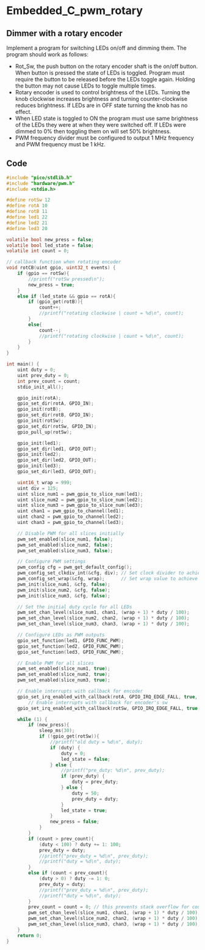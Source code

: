 # Embedded_C_pwm_rotary
## Dimmer with a rotary encoder
Implement a program for switching LEDs on/off and dimming them. The program should work as follows:
- Rot_Sw, the push button on the rotary encoder shaft is the on/off button. When button is pressed the state of LEDs is toggled. Program must require the button to be released before the LEDs toggle again. Holding the button may not cause LEDs to toggle multiple times.
- Rotary encoder is used to control brightness of the LEDs. Turning the knob clockwise increases brightness and turning counter-clockwise reduces brightness. If LEDs are in OFF state turning the knob has no effect.
- When LED state is toggled to ON the program must use same brightness of the LEDs they were at when they were switched off. If LEDs were dimmed to 0% then toggling them on will set 50% brightness.
- PWM frequency divider must be configured to output 1 MHz frequency and PWM frequency must be 1 kHz.

## Code
```c
#include "pico/stdlib.h"
#include "hardware/pwm.h"
#include <stdio.h>

#define rotSw 12
#define rotA 10
#define rotB 11
#define led1 22
#define led2 21
#define led3 20

volatile bool new_press = false;
volatile bool led_state = false;
volatile int count = 0;

// callback function when rotating encoder
void rotCB(uint gpio, uint32_t events) {
    if (gpio == rotSw){
        //printf("rotSw pressed\n");
        new_press = true;
    }
    else if (led_state && gpio == rotA){
        if (gpio_get(rotB)){
            count++;
            //printf("rotating clockwise | count = %d\n", count);
        }
        else{
            count--;
            //printf("rotating clockwise | count = %d\n", count);
        }
    }
}

int main() {
    uint duty = 0;
    uint prev_duty = 0;
    int prev_count = count;
    stdio_init_all();

    gpio_init(rotA);
    gpio_set_dir(rotA, GPIO_IN);
    gpio_init(rotB);
    gpio_set_dir(rotB, GPIO_IN);
    gpio_init(rotSw);
    gpio_set_dir(rotSw, GPIO_IN);
    gpio_pull_up(rotSw);

    gpio_init(led1);
    gpio_set_dir(led1, GPIO_OUT);
    gpio_init(led2);
    gpio_set_dir(led2, GPIO_OUT);
    gpio_init(led3);
    gpio_set_dir(led3, GPIO_OUT);

    uint16_t wrap = 999;
    uint div = 125;
    uint slice_num1 = pwm_gpio_to_slice_num(led1);
    uint slice_num2 = pwm_gpio_to_slice_num(led2);
    uint slice_num3 = pwm_gpio_to_slice_num(led3);
    uint chan1 = pwm_gpio_to_channel(led1);
    uint chan2 = pwm_gpio_to_channel(led2);
    uint chan3 = pwm_gpio_to_channel(led3);

    // Disable PWM for all slices initially
    pwm_set_enabled(slice_num1, false);
    pwm_set_enabled(slice_num2, false);
    pwm_set_enabled(slice_num3, false);

    // Configure PWM settings
    pwm_config cfg = pwm_get_default_config();
    pwm_config_set_clkdiv_int(&cfg, div); // Set clock divider to achieve 1MHz
    pwm_config_set_wrap(&cfg, wrap);      // Set wrap value to achieve 1kHz
    pwm_init(slice_num1, &cfg, false);
    pwm_init(slice_num2, &cfg, false);
    pwm_init(slice_num3, &cfg, false);

    // Set the initial duty cycle for all LEDs
    pwm_set_chan_level(slice_num1, chan1, (wrap + 1) * duty / 100);
    pwm_set_chan_level(slice_num2, chan2, (wrap + 1) * duty / 100);
    pwm_set_chan_level(slice_num3, chan3, (wrap + 1) * duty / 100);

    // Configure LEDs as PWM outputs
    gpio_set_function(led1, GPIO_FUNC_PWM);
    gpio_set_function(led2, GPIO_FUNC_PWM);
    gpio_set_function(led3, GPIO_FUNC_PWM);

    // Enable PWM for all slices
    pwm_set_enabled(slice_num1, true);
    pwm_set_enabled(slice_num2, true);
    pwm_set_enabled(slice_num3, true);

    // Enable interrupts with callback for encoder
    gpio_set_irq_enabled_with_callback(rotA, GPIO_IRQ_EDGE_FALL, true, &rotCB);
        // Enable interrupts with callback for encoder's sw
    gpio_set_irq_enabled_with_callback(rotSw, GPIO_IRQ_EDGE_FALL, true, &rotCB);

    while (1) {
        if (new_press){
            sleep_ms(30);
            if (!gpio_get(rotSw)){
                //printf("old duty = %d\n", duty);
                if (duty) {
                    duty = 0;
                    led_state = false;
                } else {
                    //printf("pre_duty: %d\n", prev_duty);
                    if (prev_duty) {
                        duty = prev_duty;
                    } else {
                        duty = 50;
                        prev_duty = duty;
                    }
                    led_state = true;
                }
                new_press = false;
            }
        }
        if (count > prev_count){
            (duty < 100) ? duty += 1: 100;
            prev_duty = duty;
            //printf("prev_duty = %d\n", prev_duty);
            //printf("duty = %d\n", duty);
        }
        else if (count < prev_count){
            (duty > 0) ? duty -= 1: 0;
            prev_duty = duty;
            //printf("prev_duty = %d\n", prev_duty);
            //printf("duty = %d\n", duty);
        }
        prev_count = count = 0; // this prevents stack overflow for count
        pwm_set_chan_level(slice_num1, chan1, (wrap + 1) * duty / 100);
        pwm_set_chan_level(slice_num2, chan2, (wrap + 1) * duty / 100);
        pwm_set_chan_level(slice_num3, chan3, (wrap + 1) * duty / 100);
    }
    return 0;
}
```
